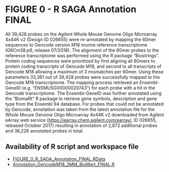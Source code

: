 # FIGURE 0 - R SAGA Annotation FINAL

All 39,428 probes on the Agilent Whole Mouse Genome Oligo Microarray 4x44K v2 (Design ID 026655) were re-annotated by mapping the 60mer sequences to Gencode version M18 murine reference transcriptome (GRCm38.p6, release 07/2018). The alignment of the 60mer probes to the reference transcriptome was performed using the R package “Biostrings”. Protein coding sequences were prioritized by first aligning all 60mers to protein coding transcripts of Gencode M18, and second to all transcripts of Gencode M18 allowing a maximum of 3 mismatches per 60mer. Using these parameters 33,361 out of 39,428 probes were successfully mapped to the Gencode M18 transcriptome. The mapping process retrieved an Ensembl-GeneID (e.g. “ENSMUSG00000020743”) for each probe with a hit in the Gencode transcriptome. The Ensembl-GeneID was further annotated using the “BiomaRt” R package to retrieve gene symbols, description and gene type from the Ensembl 94 database. For probes that could not be annotated by Gencode, annotation was taken from the latest annotation file for the Whole Mouse Genome Oligo Microarray 4x44K v2 downloaded from Agilent eArray web service (https://earray.chem.agilent.com/earray/, ID 026655, released October 2017) resulting in annotation of 2,872 additional probes and 36,226 annotated probes in total.

## Availability of R script and workspace file

*	[FIGURE_0_R_SAGA_Annotation_FINAL.RData](https://www.dropbox.com/s/93mupp9o2x7wvjj/.RData?dl=0)
*	[Annotation_GencodeM18_3MM_BioMart_FINAL.R](./Annotation_GencodeM18_3MM_BioMart_FINAL.R)
